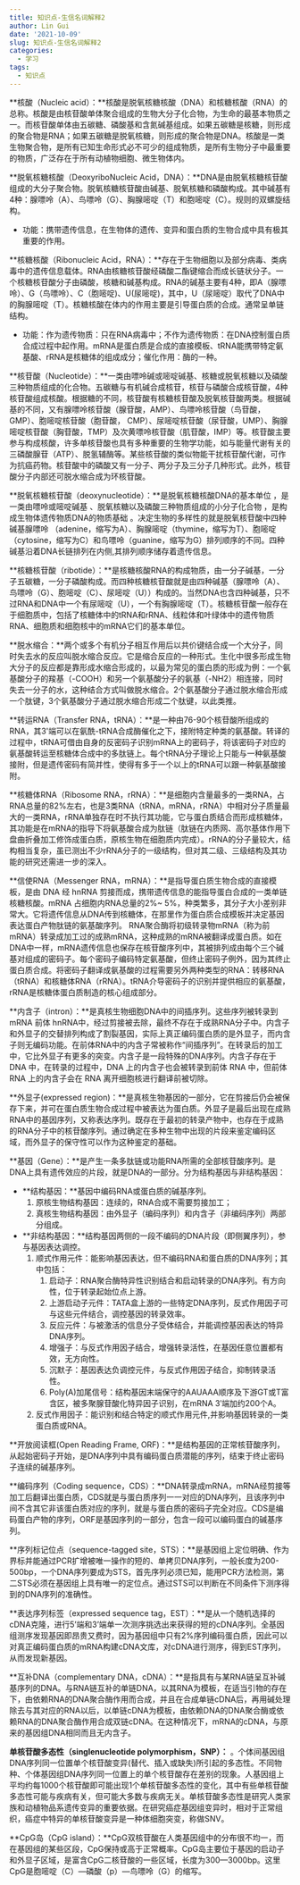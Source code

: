 ```yaml
---
title: 知识点-生信名词解释2
author: Lin Gui
date: '2021-10-09'
slug: 知识点-生信名词解释2
categories:
  - 学习
tags:
  - 知识点
---
```


**核酸（Nucleic acid）：**核酸是脱氧核糖核酸（DNA）和核糖核酸（RNA）的总称。核酸是由核苷酸单体聚合组成的生物大分子化合物，为生命的最基本物质之一。而核苷酸单体由五碳糖、磷酸基和含氮碱基组成。如果五碳糖是核糖，则形成的聚合物是RNA；如果五碳糖是脱氧核糖，则形成的聚合物是DNA。核酸是一类生物聚合物，是所有已知生命形式必不可少的组成物质，是所有生物分子中最重要的物质，广泛存在于所有动植物细胞、微生物体内。

**脱氧核糖核酸（DeoxyriboNucleic Acid，DNA）：**DNA是由脱氧核糖核苷酸组成的大分子聚合物。脱氧核糖核苷酸由碱基、脱氧核糖和磷酸构成。其中碱基有4种：腺嘌呤（A）、鸟嘌呤（G）、胸腺嘧啶（T）和胞嘧啶（C）。规则的双螺旋结构。

-   功能：携带遗传信息，在生物体的遗传、变异和蛋白质的生物合成中具有极其重要的作用。

**核糖核酸（Ribonucleic Acid，RNA）：**存在于生物细胞以及部分病毒、类病毒中的遗传信息载体。RNA由核糖核苷酸经磷酸二酯键缩合而成长链状分子。一个核糖核苷酸分子由磷酸，核糖和碱基构成。RNA的碱基主要有4种，即A（腺嘌呤）、G（鸟嘌呤）、C（胞嘧啶)、U(尿嘧啶)，其中，U（尿嘧啶）取代了DNA中的胸腺嘧啶（T）。核糖核酸在体内的作用主要是引导蛋白质的合成。通常呈单链结构。

-   功能：作为遗传物质：只在RNA病毒中；不作为遗传物质：在DNA控制蛋白质合成过程中起作用。mRNA是蛋白质是合成的直接模板、tRNA能携带特定氨基酸、rRNA是核糖体的组成成分；催化作用：酶的一种。

**核苷酸（Nucleotide）：**一类由嘌呤碱或嘧啶碱基、核糖或脱氧核糖以及磷酸三种物质组成的化合物。五碳糖与有机碱合成核苷，核苷与磷酸合成核苷酸，4种核苷酸组成核酸。根据糖的不同，核苷酸有核糖核苷酸及脱氧核苷酸两类。根据碱基的不同，又有腺嘌呤核苷酸（腺苷酸，AMP）、鸟嘌呤核苷酸（鸟苷酸，GMP）、胞嘧啶核苷酸（胞苷酸， CMP）、尿嘧啶核苷酸（尿苷酸，UMP）、胸腺嘧啶核苷酸（胸苷酸，TMP）及次黄嘌呤核苷酸（肌苷酸，IMP）等。核苷酸主要参与构成核酸，许多单核苷酸也具有多种重要的生物学功能，如与能量代谢有关的三磷酸腺苷（ATP）、脱氢辅酶等。某些核苷酸的类似物能干扰核苷酸代谢，可作为抗癌药物。核苷酸中的磷酸又有一分子、两分子及三分子几种形式。此外，核苷酸分子内部还可脱水缩合成为环核苷酸。

**脱氧核糖核苷酸（deoxynucleotide）：**是脱氧核糖核酸DNA的基本单位 ，是一类由嘌呤或嘧啶碱基 、脱氧核糖以及磷酸三种物质组成的小分子化合物 ，是构成生物体遗传物质DNA的物质基础 。决定生物的多样性的就是脱氧核苷酸中四种碱基腺嘌呤 （adenine，缩写为A）、胸腺嘧啶（thymine，缩写为T）、胞嘧啶（cytosine，缩写为C）和鸟嘌呤（guanine，缩写为G）排列顺序的不同。四种碱基沿着DNA长链排列在内侧,其排列顺序储存着遗传信息。

**核糖核苷酸（ribotide）：**是核糖核酸RNA的构成物质，由一分子碱基，一分子五碳糖，一分子磷酸构成。而四种核糖核苷酸就是由四种碱基（腺嘌呤（A）、鸟嘌呤（G）、胞嘧啶（C）、尿嘧啶（U））构成的。当然DNA也含四种碱基，只不过RNA和DNA中一个有尿嘧啶（U），一个有胸腺嘧啶（T）。核糖核苷酸一般存在于细胞质中，包括了核糖体中的tRNA和rRNA、线粒体和叶绿体中的遗传物质RNA、细胞质和细胞核中的mRNA它们的基本单位。

**脱水缩合：**两个或多个有机分子相互作用后以共价键结合成一个大分子，同时失去水的反应叫脱水缩合反应。它是缩合反应的一种形式。生化中很多形成生物大分子的反应都是靠形成水缩合形成的，以最为常见的蛋白质的形成为例：一个氨基酸分子的羧基（-COOH）和另一个氨基酸分子的氨基（-NH2）相连接，同时失去一分子的水，这种结合方式叫做脱水缩合。2个氨基酸分子通过脱水缩合形成一个肽键，3个氨基酸分子通过脱水缩合形成二个肽键，以此类推。

**转运RNA（Transfer RNA，tRNA）：**是一种由76-90个核苷酸所组成的RNA，其3'端可以在氨酰-tRNA合成酶催化之下，接附特定种类的氨基酸。转译的过程中，tRNA可借由自身的反密码子识别mRNA上的密码子，将该密码子对应的氨基酸转运至核糖体合成中的多肽链上。每个tRNA分子理论上只能与一种氨基酸接附，但是遗传密码有简并性，使得有多于一个以上的tRNA可以跟一种氨基酸接附。

**核糖体RNA（Ribosome RNA，rRNA）：**是细胞内含量最多的一类RNA，占RNA总量的82%左右，也是3类RNA（tRNA，mRNA，rRNA）中相对分子质量最大的一类RNA，rRNA单独存在时不执行其功能，它与蛋白质结合而形成核糖体，其功能是在mRNA的指导下将氨基酸合成为肽链（肽链在内质网、高尔基体作用下盘曲折叠加工修饰成蛋白质，原核生物在细胞质内完成）。rRNA的分子量较大，结构相当复杂，虽已测出不少rRNA分子的一级结构，但对其二级、三级结构及其功能的研究还需进一步的深入。

**信使RNA（Messenger RNA，mRNA）：**是指导蛋白质生物合成的直接模板，是由 DNA 经 hnRNA 剪接而成，携带遗传信息的能指导蛋白合成的一类单链核糖核酸。mRNA 占细胞内RNA总量的2%~ 5%，种类繁多，其分子大小差别非常大。它将遗传信息从DNA传到核糖体，在那里作为蛋白质合成模板并决定基因表达蛋白产物肽链的氨基酸序列。 RNA聚合酶将初级转录物mRNA（称为前mRNA）转录成加工过的成熟mRNA，这种成熟的mRNA被翻译成蛋白质。如在DNA中一样，mRNA遗传信息也保存在核苷酸序列中，其被排列成由每个三个碱基对组成的密码子。每个密码子编码特定氨基酸，但终止密码子例外，因为其终止蛋白质合成。将密码子翻译成氨基酸的过程需要另外两种类型的RNA：转移RNA（tRNA）和核糖体RNA（rRNA）。tRNA介导密码子的识别并提供相应的氨基酸，rRNA是核糖体蛋白质制造的核心组成部分。

**内含子（intron）：**是真核生物细胞DNA中的间插序列。这些序列被转录到mRNA 前体 hnRNA中，经过剪接被去除，最终不存在于成熟RNA分子中。内含子和外显子的交替排列构成了割裂基因，实际上真正编码蛋白质的是外显子，而内含子则无编码功能。在前体RNA中的内含子常被称作“间插序列”。在转录后的加工中，它比外显子有更多的突变。内含子是一段特殊的DNA序列。内含子存在于DNA 中，在转录的过程中，DNA 上的内含子也会被转录到前体 RNA 中，但前体 RNA 上的内含子会在 RNA 离开细胞核进行翻译前被切除。

**外显子(expressed region)：**是真核生物基因的一部分，它在剪接后仍会被保存下来，并可在蛋白质生物合成过程中被表达为蛋白质。外显子是最后出现在成熟RNA中的基因序列，又称表达序列。既存在于最初的转录产物中，也存在于成熟的RNA分子中的核苷酸序列。通过确定在多种生物中出现的片段来鉴定编码区域，而外显子的保守性可以作为这种鉴定的基础。

**基因（Gene）：**是产生一条多肽链或功能RNA所需的全部核苷酸序列。是DNA上具有遗传效应的片段，就是DNA的一部分。分为结构基因与非结构基因：

-   **结构基因：**基因中编码RNA或蛋白质的碱基序列。
    1.  原核生物结构基因：连续的，RNA合成不需要剪接加工；
    2.  真核生物结构基因：由外显子（编码序列）和内含子（非编码序列）两部分组成。
-   **非结构基因：**结构基因两侧的一段不编码的DNA片段（即侧翼序列），参与基因表达调控。
    1.  顺式作用元件：能影响基因表达，但不编码RNA和蛋白质的DNA序列；其中包括：
        1.  启动子：RNA聚合酶特异性识别结合和启动转录的DNA序列。有方向性，位于转录起始位点上游。
        2.  上游启动子元件：TATA盒上游的一些特定DNA序列，反式作用因子可与这些元件结合，调控基因的转录效率。
        3.  反应元件：与被激活的信息分子受体结合，并能调控基因表达的特异DNA序列。
        4.  增强子：与反式作用因子结合，增强转录活性，在基因任意位置都有效，无方向性。
        5.  沉默子：基因表达负调控元件，与反式作用因子结合，抑制转录活性。
        6.  Poly(A)加尾信号：结构基因末端保守的AAUAAA顺序及下游GT或T富含区，被多聚腺苷酸化特异因子识别，在mRNA 3′端加约200个A。
    2.  反式作用因子：能识别和结合特定的顺式作用元件,并影响基因转录的一类蛋白质或RNA。

**开放阅读框(Open Reading Frame, ORF)：**是结构基因的正常核苷酸序列，从起始密码子开始，是DNA序列中具有编码蛋白质潜能的序列，结束于终止密码子连续的碱基序列。

**编码序列（Coding sequence，CDS）：**DNA转录成mRNA，mRNA经剪接等加工后翻译出蛋白质，CDS就是与蛋白质序列一一对应的DNA序列，且该序列中间不含其它非该蛋白质对应的序列，就是与蛋白质的密码子完全对应。CDS是编码蛋白产物的序列，ORF是基因序列的一部分，包含一段可以编码蛋白的碱基序列。

**序列标记位点（sequence-tagged site，STS）：**是基因组上定位明确、作为界标并能通过PCR扩增被唯一操作的短的、单拷贝DNA序列，一般长度为200-500bp，一个DNA序列要成为STS，首先序列必须已知，能用PCR方法检测，第二STS必须在基因组上具有唯一的定位点。通过STS可以判断在不同条件下测序得到的DNA序列的准确性。

 **表达序列标签（expressed sequence tag，EST）：**是从一个随机选择的cDNA克隆，进行5’端和3’端单一次测序挑选出来获得的短的cDNA序列。全基因组测序发现基因即昂贵又费时，因为基因组中只有2%序列编码蛋白质，因此可以对真正编码蛋白质的mRNA构建cDNA文库，对cDNA进行测序，得到EST序列，从而发现新基因。

**互补DNA（complementary DNA，cDNA）：**是指具有与某RNA链呈互补碱基序列的DNA。与RNA链互补的单链DNA，以其RNA为模板，在适当引物的存在下，由依赖RNA的DNA聚合酶作用而合成，并且在合成单链cDNA后，再用碱处理除去与其对应的RNA以后，以单链cDNA为模板，由依赖DNA的DNA聚合酶或依赖RNA的DNA聚合酶作用合成双链cDNA。在这种情况下，mRNA的cDNA，与原来的基因组DNA相同而且无内含子。

**单核苷酸多态性（singlenucleotide polymorphism，SNP）：** 。个体间基因组DNA序列同一位置单个核苷酸变异(替代、插入或缺失)所引起的多态性。不同物种、个体基因组DNA序列同一位置上的单个核苷酸存在差别的现象。人基因组上平均约每1000个核苷酸即可能出现1个单核苷酸多态性的变化，其中有些单核苷酸多态性可能与疾病有关，但可能大多数与疾病无关。单核苷酸多态性是研究人类家族和动植物品系遗传变异的重要依据。在研究癌症基因组变异时，相对于正常组织，癌症中特异的单核苷酸变异是一种体细胞突变，称做SNV。

**CpG岛（CpG island）：**CpG双核苷酸在人类基因组中的分布很不均一，而在基因组的某些区段，CpG保持或高于正常概率。CpG岛主要位于基因的启动子和外显子区域，是富含CpG二核苷酸的一些区域，长度为300—3000bp。这里CpG是胞嘧啶（C）—磷酸（p）—鸟嘌呤（G）的缩写。

